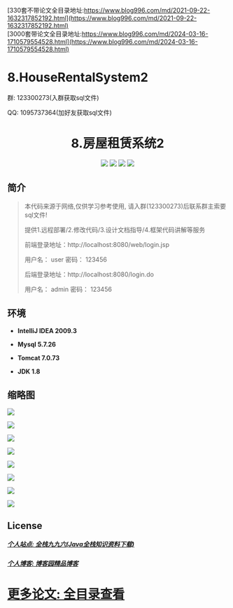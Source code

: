 [330套不带论文全目录地址:https://www.blog996.com/md/2021-09-22-1632317852192.html](https://www.blog996.com/md/2021-09-22-1632317852192.html)<br/>
[3000套带论文全目录地址:https://www.blog996.com/md/2024-03-16-1710579554528.html](https://www.blog996.com/md/2024-03-16-1710579554528.html)
# 8.HouseRentalSystem2


<p>群: 123300273(入群获取sql文件)</p>
<p>QQ: 1095737364(加好友获取sql文件)</p>

<p><h1 align="center">8.房屋租赁系统2</h1></p>

<p align="center">
	<img src="https://img.shields.io/badge/jdk-1.8-orange.svg"/>
    <img src="https://img.shields.io/badge/spring-5.x-lightgrey.svg"/>
    <img src="https://img.shields.io/badge/springmvc-3.x-blue.svg"/>
    <img src="https://img.shields.io/badge/mybatis-3.x-blue.svg"/>
</p>

## 简介

> 本代码来源于网络,仅供学习参考使用, 请入群(123300273)后联系群主索要sql文件!
>
> 提供1.远程部署/2.修改代码/3.设计文档指导/4.框架代码讲解等服务
>
> 前端登录地址：http://localhost:8080/web/login.jsp
>
> 用户名： user   密码： 123456
>
> 后端登录地址：http://localhost:8080/login.do
> 
> 用户名： admin   密码： 123456
>


## 环境

- <b>IntelliJ IDEA 2009.3</b>

- <b>Mysql 5.7.26</b>

- <b>Tomcat 7.0.73</b>

- <b>JDK 1.8</b>


## 缩略图

![](https://img2020.cnblogs.com/blog/588112/202011/588112-20201122192508360-205115054.png)

![](https://img2020.cnblogs.com/blog/588112/202011/588112-20201122192516772-1830348035.png)

![](https://img2020.cnblogs.com/blog/588112/202011/588112-20201122192523893-1640652505.png)

![](https://img2020.cnblogs.com/blog/588112/202011/588112-20201122192537904-1807796741.png)

![](https://img2020.cnblogs.com/blog/588112/202011/588112-20201122192550525-1230947677.png)

![](https://img2020.cnblogs.com/blog/588112/202011/588112-20201122192559924-1521160700.png)

![](https://img2020.cnblogs.com/blog/588112/202011/588112-20201122192608444-1709493715.png)

![](https://img2020.cnblogs.com/blog/588112/202011/588112-20201122192615626-707916548.png)

## License

##### [个人站点: 全栈九九六(Java全栈知识资料下载)](https://www.blog996.com/)
##### [个人博客: 博客园精品博客](https://www.cnblogs.com/yysbolg/)
# [更多论文: 全目录查看](https://www.blog996.com/md/2021-09-22-1632317852192.html)


